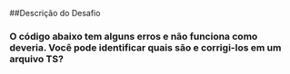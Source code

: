##Descrição do Desafio
### O código abaixo tem alguns erros e não funciona como deveria. Você pode identificar quais são e corrigi-los em um arquivo TS?
